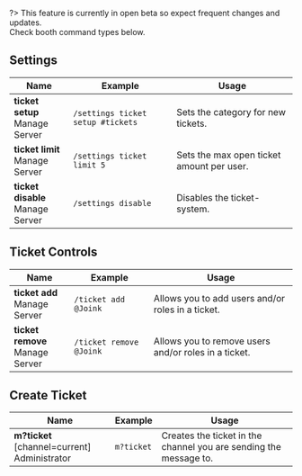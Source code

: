 ?> This feature is currently in open beta so expect frequent changes and updates.<br>Check booth command types below.

## Settings
<!-- tabs:start -->

<!-- tab:Slash Commands -->
Name              | Example           | Usage                                                                         
 ---------------- | ----------------- | ----------------------------------------------------------------------------- 
**ticket setup** <br><span class="user-permissions">Manage Server</span> | `/settings ticket setup #tickets` | Sets the category for new tickets.
**ticket limit** <br><span class="user-permissions">Manage Server</span> | `/settings ticket limit 5` | Sets the max open ticket amount per user.
**ticket disable** <br><span class="user-permissions">Manage Server</span> | `/settings disable` | Disables the ticket-system.
<!-- tabs:end -->


## Ticket Controls

<!-- tab:Slash Commands -->
Name              | Example           | Usage                                                                         
 ---------------- | ----------------- | ----------------------------------------------------------------------------- 
**ticket add** <br><span class="user-permissions">Manage Server</span> | `/ticket add @Joink` | Allows you to add users and/or roles in a ticket.
**ticket remove** <br><span class="user-permissions">Manage Server</span> | `/ticket remove @Joink` | Allows you to remove users and/or roles in a ticket.
<!-- tabs:end -->


## Create Ticket
<!-- tabs:start -->

<!-- tab:Prefix Commands -->
Name              | Example           | Usage                                                                         
 ---------------- | ----------------- | ----------------------------------------------------------------------------- 
**m?ticket** [channel=current]<br><span class="user-permissions">Administrator</span> | `m?ticket` | Creates the ticket in the channel you are sending the message to.

